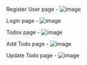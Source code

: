 Register User page -
![image](https://github.com/user-attachments/assets/e2b0cd03-1a75-4d0f-8bf5-14b7af2a7292)

Login page -
![image](https://github.com/user-attachments/assets/f78cd219-e20b-4177-af2f-5990fa13ea33)

Todos page -
![image](https://github.com/user-attachments/assets/b8b53c56-ff67-403b-a3d8-11406e6fd4cf)

Add Todo page -
![image](https://github.com/user-attachments/assets/e88de2b2-9c91-43a5-acc0-aed020daa5d5)

Update Todo page -
![image](https://github.com/user-attachments/assets/ed09b0c8-8b6d-4f04-98cc-db6cccdc4b29)
